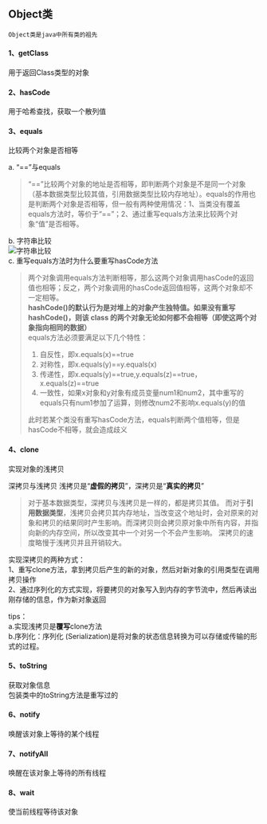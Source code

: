##  Object类 
 
    Object类是java中所有类的祖先

#### 1、getClass
用于返回Class类型的对象
#### 2、hasCode
用于哈希查找，获取一个散列值
#### 3、equals
比较两个对象是否相等  



a. “==”与equals  
> “==”比较两个对象的地址是否相等，即判断两个对象是不是同一个对象
> （基本数据类型比较其值，引用数据类型比较内存地址）。equals的作用也是判断两个对象是否相等，但一般有两种使用情况：1、当类没有覆盖equals方法时，等价于“==”；2、通过重写equals方法来比较两个对象“值”是否相等。

 b. 字符串比较  
![字符串比较](https://gitee.com/zhangshangfeng/MyDocument/raw/master/docs/picture/==Andequals.png)    
 c. 重写equals方法时为什么要重写hasCode方法  
> 两个对象调用equals方法判断相等，那么这两个对象调用hasCode的返回值也相等；反之，两个对象调用的hasCode返回值相等，这两个对象却不一定相等。  
> **hashCode()的默认行为是对堆上的对象产生独特值。如果没有重写 hashCode()，则该 class 的两个对象无论如何都不会相等（即使这两个对象指向相同的数据）**  
> equals方法必须要满足以下几个特性：  
> 1. 自反性，即x.equals(x)==true  
> 2. 对称性，即x.equals(y)==y.equals(x)  
> 3. 传递性，即x.equals(y)==true,y.equals(z)==true，x.equals(z)==true  
> 4. 一致性，如果x对象和y对象有成员变量num1和num2，其中重写的equals只有num1参加了运算，则修改num2不影响x.equals(y)的值
>       
> 此时若某个类没有重写hasCode方法，equals判断两个值相等，但是hasCode不相等，就会造成歧义

#### 4、clone
实现对象的浅拷贝

深拷贝与浅拷贝
浅拷贝是“**虚假的拷贝**”，深拷贝是“**真实的拷贝**”  
> 对于基本数据类型，深拷贝与浅拷贝是一样的，都是拷贝其值。
> 而对于**引用数据类型**，浅拷贝会拷贝其内存地址，当改变这个地址时，会对原来的对象和拷贝的结果同时产生影响。而深拷贝则会拷贝原对象中所有内容，并指向新的内存空间，所以改变其中一个对另一个不会产生影响。
> 深拷贝的速度略慢于浅拷贝并且开销较大。

实现深拷贝的两种方式：  
1、重写clone方法，拿到拷贝后产生的新的对象，然后对新对象的引用类型在调用拷贝操作  
2、通过序列化的方式实现，将要拷贝的对象写入到内存的字节流中，然后再读出刚存储的信息，作为新对象返回

tips：  
a.实现浅拷贝是**覆写**clone方法  
b.序列化：序列化 (Serialization)是将对象的状态信息转换为可以存储或传输的形式的过程。



#### 5、toString
获取对象信息  
包装类中的toString方法是重写过的

#### 6、notify
唤醒该对象上等待的某个线程
#### 7、notifyAll
唤醒在该对象上等待的所有线程
#### 8、wait
使当前线程等待该对象